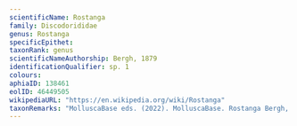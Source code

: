 ```yaml
---
scientificName: Rostanga
family: Discodorididae
genus: Rostanga
specificEpithet: 
taxonRank: genus
scientificNameAuthorship: Bergh, 1879
identificationQualifier: sp. 1
colours:
aphiaID: 138461
eolID: 46449505
wikipediaURL: "https://en.wikipedia.org/wiki/Rostanga"
taxonRemarks: "MolluscaBase eds. (2022). MolluscaBase. Rostanga Bergh, 1879. Accessed through: World Register of Marine Species at: https://www.marinespecies.org/aphia.php?p=taxdetails&id=138461 on 2022-02-24"
---
```

